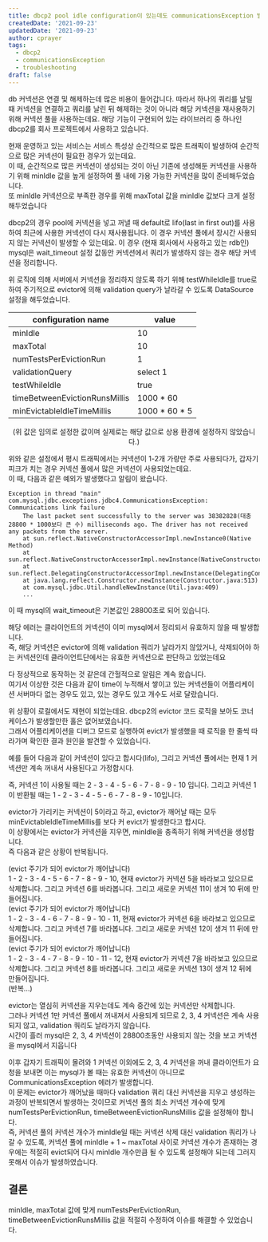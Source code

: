 ```yaml
---
title: dbcp2 pool idle configuration이 있는데도 communicationsException 발생 원인 파악
createdDate: '2021-09-23'
updatedDate: '2021-09-23'
author: cprayer
tags:
  - dbcp2
  - communicationsException
  - troubleshooting
draft: false
---
```


db 커넥션은 연결 및 해제하는데 많은 비용이 들어갑니다. 따라서 하나의 쿼리를 날릴 때 커넥션을 연결하고 쿼리를 날린 뒤 해제하는 것이 아니라 해당 커넥션을 재사용하기 위해 커넥션 풀을 사용하는데요. 해당 기능이 구현되어 있는 라이브러리 중 하나인 dbcp2를 회사 프로젝트에서 사용하고 있습니다.

현재 운영하고 있는 서비스는 서비스 특성상 순간적으로 많은 트래픽이 발생하여 순간적으로 많은 커넥션이 필요한 경우가 있는데요. \
이 때, 순간적으로 많은 커넥션이 생성되는 것이 아닌 기존에 생성해둔 커넥션을 사용하기 위해 minIdle 값을 높게 설정하여 풀 내에 가용 가능한 커넥션을 많이 준비해두었습니다. \
또 minIdle 커넥션으로 부족한 경우를 위해 maxTotal 값을 minIdle 값보다 크게 설정해두었습니다

dbcp2의 경우 pool에 커넥션을 넣고 꺼낼 때 default로 lifo(last in first out)를 사용하여 최근에 사용한 커넥션이 다시 재사용됩니다. 이 경우 커넥션 풀에서 장시간 사용되지 않는 커넥션이 발생할 수 있는데요. 이 경우 (현재 회사에서 사용하고 있는 rdb인) mysql은 wait_timeout 설정 값동안 커넥션에서 쿼리가 발생하지 않는 경우 해당 커넥션을 정리합니다.

위 로직에 의해 서버에서 커넥션을 정리하지 않도록 하기 위해 testWhileIdle를 true로 하여 주기적으로 evictor에 의해 validation query가 날라갈 수 있도록 DataSource 설정을 해두었습니다.

<center>

| configuration name            | value         |
|-------------------------------|---------------|
| minIdle                       | 10            |
| maxTotal                      | 10            |
| numTestsPerEvictionRun        | 1             |
| validationQuery               | select 1      |
| testWhileIdle                 | true          |
| timeBetweenEvictionRunsMillis | 1000 * 60     |
| minEvictableIdleTimeMillis    | 1000 * 60 * 5 |

(위 값은 임의로 설정한 값이며 실제로는 해당 값으로 상용 환경에 설정하지 않았습니다.)

</center>

위와 같은 설정에서 평시 트래픽에서는 커넥션이 1-2개 가량만 주로 사용되다가, 갑자기 피크가 치는 경우 커넥션 풀에서 많은 커넥션이 사용되었는데요. \
이 때, 다음과 같은 예외가 발생했다고 알림이 왔습니다.

```
Exception in thread "main" com.mysql.jdbc.exceptions.jdbc4.CommunicationsException: Communications link failure 
    The last packet sent successfully to the server was 38382828(대충 28800 * 1000보다 큰 수) milliseconds ago. The driver has not received any packets from the server.
    at sun.reflect.NativeConstructorAccessorImpl.newInstance0(Native Method)
    at sun.reflect.NativeConstructorAccessorImpl.newInstance(NativeConstructorAccessorImpl.java:39)
    at sun.reflect.DelegatingConstructorAccessorImpl.newInstance(DelegatingConstructorAccessorImpl.java:27)
    at java.lang.reflect.Constructor.newInstance(Constructor.java:513)
    at com.mysql.jdbc.Util.handleNewInstance(Util.java:409)
    ...
 ```

이 때 mysql의 wait_timeout은 기본값인 28800초로 되어 있습니다.

해당 에러는 클라이언트의 커넥션이 이미 mysql에서 정리되서 유효하지 않을 때 발생합니다. \
즉, 해당 커넥션은 evictor에 의해 validation 쿼리가 날라가지 않았거나, 삭제되어야 하는 커넥션인데 클라이언트단에서는 유효한 커넥션으로 판단하고 있었는데요

다 정상적으로 동작하는 것 같은데 간헐적으로 알림은 계속 왔습니다. \
여기서 이상한 것은 다음과 같이 time이 누적해서 쌓이고 있는 커넥션들이 어플리케이션 서버마다 없는 경우도 있고, 있는 경우도 있고 개수도 서로 달랐습니다.

위 상황이 로컬에서도 재현이 되었는데요. dbcp2의 evictor 코드 로직을 보아도 코너 케이스가 발생할만한 홀은 없어보였습니다. \
그래서 어플리케이션을 디버그 모드로 실행하여 evict가 발생했을 때 로직을 한 줄씩 따라가며 확인한 결과 원인을 발견할 수 있었습니다. 

예를 들어 다음과 같이 커넥션이 있다고 합시다(lifo), 그리고 커넥션 풀에서는 현재 1 커넥션만 계속 꺼내서 사용된다고 가정합시다.

즉, 커넥션 1이 사용될 때는 2 - 3 - 4 - 5 - 6 - 7 - 8 - 9 - 10 입니다.
그리고 커넥션 1이 반환될 때는 1 - 2 - 3 - 4 - 5 - 6 - 7 - 8 - 9 - 10입니다.

evictor가 가리키는 커넥션이 5이라고 하고, evictor가 깨어날 때는 모두 minEvictableIdleTimeMillis를 보다 커 evict가 발생한다고 합시다. \
이 상황에서는 evictor가 커넥션을 지우면, minIdle을 충족하기 위해 커넥션을 생성합니다. \
즉 다음과 같은 상황이 반복됩니다.

(evict 주기가 되어 evictor가 깨어납니다) \
1 - 2 - 3 - 4 - 5 - 6 - 7 - 8 - 9 - 10, 현재 evictor가 커넥션 5을 바라보고 있으므로 삭제합니다. 그리고 커넥션 6를 바라봅니다. 그리고 새로운 커넥션 11이 생겨 10 뒤에 만들어집니다. \
(evict 주기가 되어 evictor가 깨어납니다) \
1 - 2 - 3 - 4 - 6 - 7 - 8 - 9 - 10 - 11, 현재 evictor가 커넥션 6을 바라보고 있으므로 삭제합니다. 그리고 커넥션 7를 바라봅니다. 그리고 새로운 커넥션 12이 생겨 11 뒤에 만들어집니다. \
(evict 주기가 되어 evictor가 깨어납니다) \
1 - 2 - 3 - 4 - 7 - 8 - 9 - 10 - 11 - 12, 현재 evictor가 커넥션 7을 바라보고 있으므로 삭제합니다. 그리고 커넥션 8를 바라봅니다. 그리고 새로운 커넥션 13이 생겨 12 뒤에 만들어집니다.  \
(반복...)

evictor는 열심히 커넥션을 지우는데도 계속 중간에 있는 커넥션만 삭제합니다. \
그러나 커넥션 1만 커넥션 풀에서 꺼내져서 사용되게 되므로 2, 3, 4 커넥션은 계속 사용되지 않고, validation 쿼리도 날라가지 않습니다. \
시간이 흘러 mysql은 2, 3, 4 커넥션이 28800초동안 사용되지 않는 것을 보고 커넥션을 mysql에서 지웁니다 

이후 갑자기 트래픽이 몰려와 1 커넥션 이외에도 2, 3, 4 커넥션을 꺼내 클라이언트가 요청을 보내면 이는 mysql가 볼 때는 유효한 커넥션이 아니므로 CommunicationsException 에러가 발생합니다. \
이 문제는 evictor가 깨어났을 때마다 validation 쿼리 대신 커넥션을 지우고 생성하는 과정이 반복되면서 발생하는 것이므로 커넥션 풀의 최소 커넥션 개수에 맞게 numTestsPerEvictionRun, timeBetweenEvictionRunsMillis 값을 설정해야 합니다. \
즉, 커넥션 풀의 커넥션 개수가 minIdle일 때는 커넥션 삭제 대신 validation 쿼리가 나갈 수 있도록, 커넥션 풀에 minIdle + 1 ~ maxTotal 사이로 커넥션 개수가 존재하는 경우에는 적절히 evict되어 다시 minIdle 개수만큼 될 수 있도록 설정해야 되는데 그러지 못해서 이슈가 발생하였습니다.

## 결론
minIdle, maxTotal 값에 맞게 numTestsPerEvictionRun, timeBetweenEvictionRunsMillis 값을 적절히 수정하여 이슈를 해결할 수 있었습니다.


